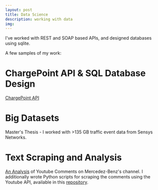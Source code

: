 ```yaml
---
layout: post
title: Data Science
description: working with data
img:
---
```


I've worked with REST and SOAP based APIs, and designed databases using sqlite.

A few samples of my work:

# ChargePoint API & SQL Database Design
[ChargePoint API](https://lefthandwriter.github.io/software/2018/06/22/Designing-EV-Database.html)

# Big Datasets
Master's Thesis - I worked with >135 GB traffic event data from Sensys Networks.

# Text Scraping and Analysis
[An Analysis](http://nbviewer.jupyter.org/github/lefthandwriter/DataIncProject/blob/master/Notebooks/Mercedes-Benz.ipynb) of Youtube Comments on Mercedez-Benz's channel. I additionally wrote Python scripts for scraping the comments using the Youtube API, available in this [repository](https://github.com/lefthandwriter/DataIncProject).